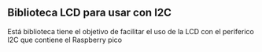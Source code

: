 ## Biblioteca LCD para usar con I2C

Está biblioteca tiene el objetivo de facilitar el uso de la LCD con el periferico I2C que contiene el Raspberry pico
